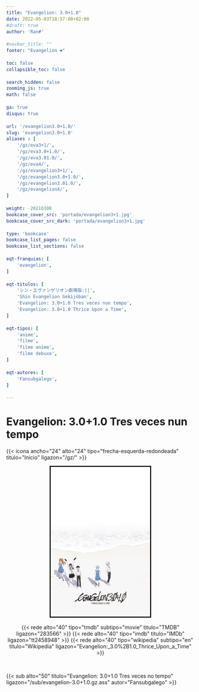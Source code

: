 ```yaml
---
title: "Evangelion: 3.0+1.0"
date: 2022-05-03T18:57:00+02:00
#draft: true
author: 'Ran#'

#navbar_title: ""
footer: "Evangelion ❤️"

toc: false
collapsible_toc: false

search_hidden: false
zooming_js: true
math: false

ga: true
disqus: true

url: '/evangelion3.0+1.0/'
slug: 'evangelion3.0+1.0'
aliases : [
    '/gz/eva3+1/',
    '/gz/eva3.0+1.0/',
    '/gz/eva3.01.0/',
    '/gz/eva4/',
    '/gz/evangelion3+1/',
    '/gz/evangelion3.0+1.0/',
    '/gz/evangelion3.01.0/',
    '/gz/evangelion4/',
]

weight: -20210308
bookcase_cover_src: 'portada/evangelion3+1.jpg'
bookcase_cover_src_dark: 'portada/evangelion3+1.jpg'

type: 'bookcase'
bookcase_list_pages: false
bookcase_list_sections: false

eqt-franquias: [
    'evangelion',
]

eqt-titulos: [
    'シン・エヴァンゲリオン劇場版:||',
    'Shin Evangelion Gekijôban',
    'Evangelion: 3.0+1.0 Tres veces nun tempo',
    'Evangelion: 3.0+1.0 Thrice Upon a Time',
]

eqt-tipos: [
    'anime',
    'filme',
    'filme anime',
    'filme debuxo',
]

eqt-autores: [
    'Fansubgalego',
]

---
```


# Evangelion: 3.0+1.0 Tres veces nun tempo

{{< icona ancho="24" alto="24" tipo="frecha-esquerda-redondeada" titulo="Inicio" ligazon="/gz/" >}}

<div style="text-align: center">
<img style="border: 3px solid currentColor" height="400" title="Evangelion: 3.0+1.0" alt="Evangelion: 3.0+1.0" src="/portada/evangelion3+1.jpg">

{{< rede alto="40" tipo="tmdb" subtipo="movie" titulo="TMDB" ligazon="283566" >}}
{{< rede alto="40" tipo="imdb" titulo="IMDb" ligazon="tt2458948" >}}
{{< rede alto="40" tipo="wikipedia" subtipo="en" titulo="Wikipedia" ligazon="Evangelion:_3.0%2B1.0\_Thrice_Upon_a_Time" >}}
</div>

<br>

{{< sub alto="50" titulo="Evangelion: 3.0+1.0 Tres veces no tempo" ligazon="/sub/evangelion-3.0+1.0.gz.ass" autor="Fansubgalego" >}}
